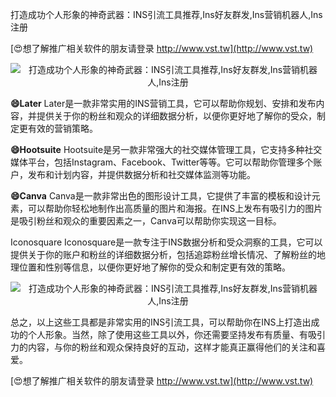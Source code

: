 打造成功个人形象的神奇武器：INS引流工具推荐,Ins好友群发,Ins营销机器人,Ins注册

[😍想了解推广相关软件的朋友请登录 http://www.vst.tw](http://www.vst.tw)

 <center><img src="https://vst.tw/MP4/tuiguang/png/5.png" alt="打造成功个人形象的神奇武器：INS引流工具推荐,Ins好友群发,Ins营销机器人,Ins注册"></center>

**😄Later**
Later是一款非常实用的INS营销工具，它可以帮助你规划、安排和发布内容，并提供关于你的粉丝和观众的详细数据分析，以便你更好地了解你的受众，制定更有效的营销策略。

**😄Hootsuite**
Hootsuite是另一款非常强大的社交媒体管理工具，它支持多种社交媒体平台，包括Instagram、Facebook、Twitter等等。它可以帮助你管理多个账户，发布和计划内容，并提供数据分析和社交媒体监测等功能。

**😄Canva**
Canva是一款非常出色的图形设计工具，它提供了丰富的模板和设计元素，可以帮助你轻松地制作出高质量的图片和海报。在INS上发布有吸引力的图片是吸引粉丝和观众的重要因素之一，Canva可以帮助你实现这一目标。

Iconosquare
Iconosquare是一款专注于INS数据分析和受众洞察的工具，它可以提供关于你的账户和粉丝的详细数据分析，包括追踪粉丝增长情况、了解粉丝的地理位置和性别等信息，以便你更好地了解你的受众和制定更有效的策略。

 <center><img src="https://vst.tw/MP4/tuiguang/png/1.png" alt="打造成功个人形象的神奇武器：INS引流工具推荐,Ins好友群发,Ins营销机器人,Ins注册"></center>

总之，以上这些工具都是非常实用的INS引流工具，可以帮助你在INS上打造出成功的个人形象。当然，除了使用这些工具以外，你还需要坚持发布有质量、有吸引力的内容，与你的粉丝和观众保持良好的互动，这样才能真正赢得他们的关注和喜爱。

[😍想了解推广相关软件的朋友请登录 http://www.vst.tw](http://www.vst.tw)



